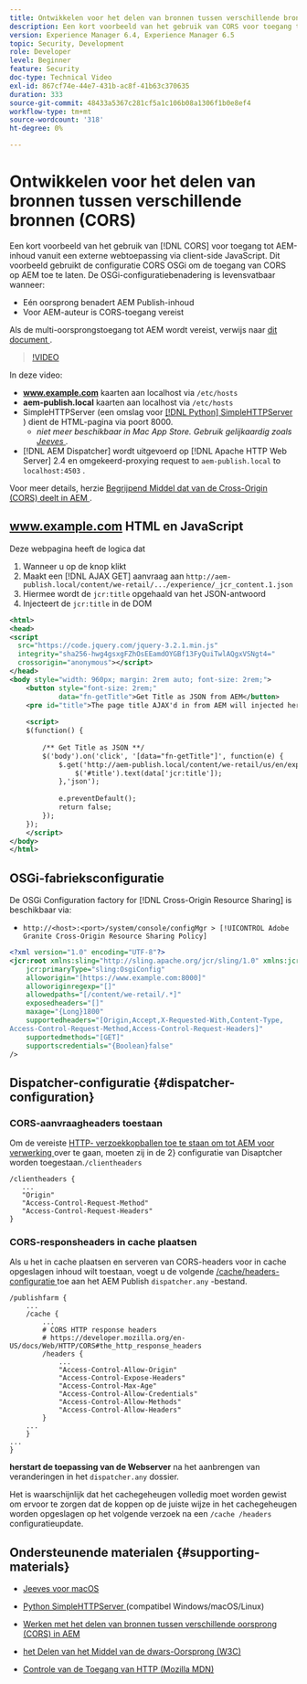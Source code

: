 ```yaml
---
title: Ontwikkelen voor het delen van bronnen tussen verschillende bronnen (CORS) met AEM
description: Een kort voorbeeld van het gebruik van CORS voor toegang tot AEM-inhoud vanuit een externe webtoepassing via client-side JavaScript.
version: Experience Manager 6.4, Experience Manager 6.5
topic: Security, Development
role: Developer
level: Beginner
feature: Security
doc-type: Technical Video
exl-id: 867cf74e-44e7-431b-ac8f-41b63c370635
duration: 333
source-git-commit: 48433a5367c281cf5a1c106b08a1306f1b0e8ef4
workflow-type: tm+mt
source-wordcount: '318'
ht-degree: 0%

---
```


# Ontwikkelen voor het delen van bronnen tussen verschillende bronnen (CORS)

Een kort voorbeeld van het gebruik van [!DNL CORS] voor toegang tot AEM-inhoud vanuit een externe webtoepassing via client-side JavaScript. Dit voorbeeld gebruikt de configuratie CORS OSGi om de toegang van CORS op AEM toe te laten. De OSGi-configuratiebenadering is levensvatbaar wanneer:

* Eén oorsprong benadert AEM Publish-inhoud
* Voor AEM-auteur is CORS-toegang vereist

Als de multi-oorsprongstoegang tot AEM wordt vereist, verwijs naar [ dit document ](https://experienceleague.adobe.com/docs/experience-manager-learn/getting-started-with-aem-headless/deployments/configurations/cors.html?lang=en#dispatcher-configuration).

>[!VIDEO](https://video.tv.adobe.com/v/18837?quality=12&learn=on)

In deze video:

* **www.example.com** kaarten aan localhost via `/etc/hosts`
* **aem-publish.local** kaarten aan localhost via `/etc/hosts`
* SimpleHTTPServer (een omslag voor [[!DNL Python] SimpleHTTPServer ](https://docs.python.org/2/library/simplehttpserver.html)) dient de HTML-pagina via poort 8000.
   * _niet meer beschikbaar in Mac App Store. Gebruik gelijkaardig zoals [ Jeeves ](https://apps.apple.com/us/app/jeeves-local-http-server/id980824182?mt=12)._
* [!DNL AEM Dispatcher] wordt uitgevoerd op [!DNL Apache HTTP Web Server] 2.4 en omgekeerd-proxying request to `aem-publish.local` to `localhost:4503` .

Voor meer details, herzie [ Begrijpend Middel dat van de Cross-Origin (CORS) deelt in AEM ](./understand-cross-origin-resource-sharing.md).

## www.example.com HTML en JavaScript

Deze webpagina heeft de logica dat

1. Wanneer u op de knop klikt
1. Maakt een [!DNL AJAX GET] aanvraag aan `http://aem-publish.local/content/we-retail/.../experience/_jcr_content.1.json`
1. Hiermee wordt de `jcr:title` opgehaald van het JSON-antwoord
1. Injecteert de `jcr:title` in de DOM

```xml
<html>
<head>
<script
  src="https://code.jquery.com/jquery-3.2.1.min.js"
  integrity="sha256-hwg4gsxgFZhOsEEamdOYGBf13FyQuiTwlAQgxVSNgt4="
  crossorigin="anonymous"></script>   
</head>
<body style="width: 960px; margin: 2rem auto; font-size: 2rem;">
    <button style="font-size: 2rem;"
            data="fn-getTitle">Get Title as JSON from AEM</button>
    <pre id="title">The page title AJAX'd in from AEM will injected here</pre>
    
    <script>
    $(function() { 
        
        /** Get Title as JSON **/
        $('body').on('click', '[data="fn-getTitle"]', function(e) { 
            $.get('http://aem-publish.local/content/we-retail/us/en/experience/_jcr_content.1.json', function(data) {
                $('#title').text(data['jcr:title']);
            },'json');
            
            e.preventDefault();
            return false;
        });
    });
    </script>
</body>
</html>
```

## OSGi-fabrieksconfiguratie

De OSGi Configuration factory for [!DNL Cross-Origin Resource Sharing] is beschikbaar via:

* `http://<host>:<port>/system/console/configMgr > [!UICONTROL Adobe Granite Cross-Origin Resource Sharing Policy]`

```xml
<?xml version="1.0" encoding="UTF-8"?>
<jcr:root xmlns:sling="http://sling.apache.org/jcr/sling/1.0" xmlns:jcr="http://www.jcp.org/jcr/1.0"
    jcr:primaryType="sling:OsgiConfig"
    alloworigin="[https://www.example.com:8000]"
    alloworiginregexp="[]"
    allowedpaths="[/content/we-retail/.*]"
    exposedheaders="[]"
    maxage="{Long}1800"
    supportedheaders="[Origin,Accept,X-Requested-With,Content-Type,
Access-Control-Request-Method,Access-Control-Request-Headers]"
    supportedmethods="[GET]"
    supportscredentials="{Boolean}false"
/>
```

## Dispatcher-configuratie {#dispatcher-configuration}

### CORS-aanvraagheaders toestaan

Om de vereiste [ HTTP- verzoekkopballen toe te staan om tot AEM voor verwerking ](https://experienceleague.adobe.com/docs/experience-manager-dispatcher/using/configuring/dispatcher-configuration.html?lang=en#specifying-the-http-headers-to-pass-through-clientheaders) over te gaan, moeten zij in de 2} configuratie van Disaptcher worden toegestaan.`/clientheaders`

```
/clientheaders {
   ...
   "Origin"
   "Access-Control-Request-Method"
   "Access-Control-Request-Headers"
}
```

### CORS-responsheaders in cache plaatsen

Als u het in cache plaatsen en serveren van CORS-headers voor in cache opgeslagen inhoud wilt toestaan, voegt u de volgende [ /cache/headers-configuratie ](https://experienceleague.adobe.com/docs/experience-manager-dispatcher/using/configuring/dispatcher-configuration.html?lang=en#caching-http-response-headers) toe aan het AEM Publish `dispatcher.any` -bestand.

```
/publishfarm {
    ...
    /cache {
        ...
        # CORS HTTP response headers
        # https://developer.mozilla.org/en-US/docs/Web/HTTP/CORS#the_http_response_headers
        /headers {
            ...
            "Access-Control-Allow-Origin"
            "Access-Control-Expose-Headers"
            "Access-Control-Max-Age"
            "Access-Control-Allow-Credentials"
            "Access-Control-Allow-Methods"
            "Access-Control-Allow-Headers"
        }
    ...
    }
...
}
```

**herstart de toepassing van de Webserver** na het aanbrengen van veranderingen in het `dispatcher.any` dossier.

Het is waarschijnlijk dat het cachegeheugen volledig moet worden gewist om ervoor te zorgen dat de koppen op de juiste wijze in het cachegeheugen worden opgeslagen op het volgende verzoek na een `/cache /headers` configuratieupdate.

## Ondersteunende materialen {#supporting-materials}

* [ Jeeves voor macOS ](https://apps.apple.com/us/app/jeeves-local-http-server/id980824182?mt=12)
* [ Python SimpleHTTPServer ](https://docs.python.o:qrg/2/library/simplehttpserver.html) (compatibel Windows/macOS/Linux)

* [Werken met het delen van bronnen tussen verschillende oorsprong (CORS) in AEM](./understand-cross-origin-resource-sharing.md)
* [ het Delen van het Middel van de dwars-Oorsprong (W3C) ](https://www.w3.org/TR/cors/)
* [ Controle van de Toegang van HTTP (Mozilla MDN) ](https://developer.mozilla.org/en-US/docs/Web/HTTP/Access_control_CORS)
